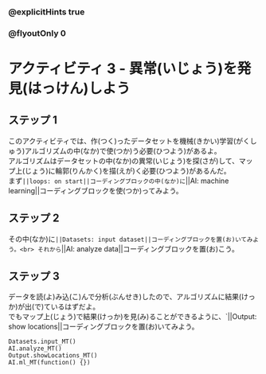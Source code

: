 ### @explicitHints true
### @flyoutOnly 0

# アクティビティ 3 - 異常(いじょう)を発見(はっけん)しよう

## ステップ 1
このアクティビティでは、作(つく)ったデータセットを機械(きかい)学習(がくしゅう)アルゴリズムの中(なか)で使(つか)う必要(ひつよう)があるよ。<br>
アルゴリズムはデータセットの中(なか)の異常(いじょう)を探(さが)して、マップ上(じょう)に輪郭(りんかく)を描(えが)く必要(ひつよう)があるんだ。<br>
まず`||loops: on start||コーディングブロックの中(なか)に`||AI: machine learning||コーディングブロックを使(つか)ってみよう。

## ステップ 2
その中(なか)に`||Datasets: input dataset||コーディングブロックを置(お)いてみよう。<br>
それから`||AI: analyze data||コーディングブロックを置(お)こう。

## ステップ 3
データを読(よ)み込(こ)んで分析(ぶんせき)したので、アルゴリズムに結果(けっか)が出(で)ているはずだよ。<br>
でもマップ上(じょう)で結果(けっか)を見(み)ることができるように、`||Output: show locations||コーディングブロックを置(お)いてみよう。


```ghost
Datasets.input_MT()
AI.analyze_MT()
Output.showLocations_MT()
AI.ml_MT(function() {})
```


